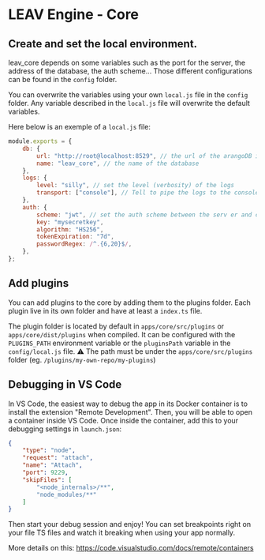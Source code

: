 # LEAV Engine - Core

## Create and set the local environment.

leav_core depends on some variables such as the port for the server, the address of the database, the auth scheme...
Those different configurations can be found in the `config` folder.

You can overwrite the variables using your own `local.js` file in the `config` folder. Any variable described in
the `local.js` file will overwrite the default variables.

Here below is an exemple of a `local.js` file:

```javascript
module.exports = {
    db: {
        url: "http://root@localhost:8529", // the url of the arangoDB instance
        name: "leav_core", // the name of the database
    },
    logs: {
        level: "silly", // set the level (verbosity) of the logs
        transport: ["console"], // Tell to pipe the logs to the console.
    },
    auth: {
        scheme: "jwt", // set the auth scheme between the serv er and client app.
        key: "mysecretkey",
        algorithm: "HS256",
        tokenExpiration: "7d",
        passwordRegex: /^.{6,20}$/,
    },
};
```

## Add plugins

You can add plugins to the core by adding them to the plugins folder. Each plugin live in its own folder and have at least a `index.ts` file.

The plugin folder is located by default in `apps/core/src/plugins` or `apps/core/dist/plugins` when compiled.
It can be configured with the `PLUGINS_PATH` environment variable or the `pluginsPath` variable in the `config/local.js` file. ⚠️ The path must be under the `apps/core/src/plugins` folder (eg. `/plugins/my-own-repo/my-plugins`)

## Debugging in VS Code

In VS Code, the easiest way to debug the app in its Docker container is to install the extension "Remote Development".
Then, you will be able to open a container inside VS Code.
Once inside the container, add this to your debugging settings in `launch.json`:

```json
{
    "type": "node",
    "request": "attach",
    "name": "Attach",
    "port": 9229,
    "skipFiles": [
        "<node_internals>/**",
        "node_modules/**"
    ]
}
```

Then start your debug session and enjoy! You can set breakpoints right on your file TS files and watch it breaking when
using your app normally.

More details on this: https://code.visualstudio.com/docs/remote/containers
